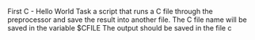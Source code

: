 First C - Hello World Task
a script that runs a C file through the preprocessor and save the result into another file. The C file name will be saved in the variable $CFILE The output should be saved in the file c
